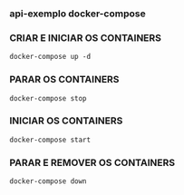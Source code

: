 ### api-exemplo docker-compose

### CRIAR E INICIAR OS CONTAINERS
`docker-compose up -d`

### PARAR OS CONTAINERS
`docker-compose stop`

### INICIAR OS CONTAINERS
`docker-compose start`

### PARAR E REMOVER OS CONTAINERS
`docker-compose down`
